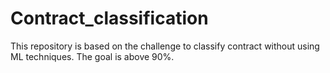 # Contract_classification

This repository is based on the challenge to classify contract without using ML techniques. 
The goal is above 90%.
